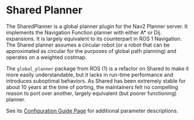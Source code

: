 # Shared Planner

The SharedPlanner is a global planner plugin for the Nav2 Planner server. It implements the Navigation Function planner with either A\* or Dij. expansions. It is largely equivalent to its counterpart in ROS 1 Navigation. The Shared planner assumes a circular robot (or a robot that can be approximated as circular for the purposes of global path planning) and operates on a weighted costmap.

The `global_planner` package from ROS (1) is a refactor on Shared to make it more easily understandable, but it lacks in run-time performance and introduces suboptimal behaviors. As Shared has been extremely stable for about 10 years at the time of porting, the maintainers felt no compelling reason to port over another, largely equivalent (but poorer functioning) planner. 

See its [Configuration Guide Page](https://navigation.ros.org/configuration/packages/configuring-shared.html) for additional parameter descriptions.
